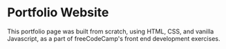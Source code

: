 # Portfolio Website
This portfolio page was built from scratch, using HTML, CSS, and vanilla Javascript, as a part of freeCodeCamp's front end development exercises.